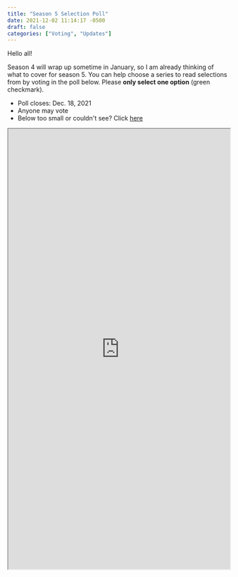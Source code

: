 ```yaml
---
title: "Season 5 Selection Poll"
date: 2021-12-02 11:14:17 -0500
draft: false
categories: ["Voting", "Updates"]
---
```


Hello all!

Season 4 will wrap up sometime in January, so I am already thinking of what to cover for season 5. You can help choose a series to read selections from by voting in the poll below. Please **only select one option** (green checkmark).

- Poll closes: Dec. 18, 2021
- Anyone may vote
- Below too small or couldn't see? Click [here](https://poll.nixnet.services/tZOPNU8uvW9b8zAU)

<iframe width="100%" height="1000" title="Poll" src="https://poll.nixnet.services/tZOPNU8uvW9b8zAU"></iframe>
